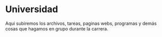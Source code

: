# Universidad
Aqui subiremos los archivos, tareas, paginas webs, programas y demás cosas que hagamos en grupo durante la carrera.
